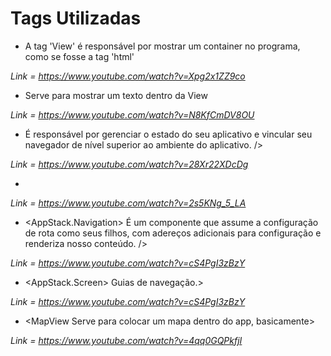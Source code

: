 # Tags Utilizadas

* <View>A tag 'View' é responsável por mostrar um container no programa, como se fosse a tag 'html' </View>
   
*Link = https://www.youtube.com/watch?v=Xpg2x1ZZ9co*
  
* <Text> Serve para mostrar um texto dentro da View</Text>

*Link = https://www.youtube.com/watch?v=N8KfCmDV8OU*

* <NavigationContainer> É responsável por gerenciar o estado do seu aplicativo e vincular seu navegador de nível superior ao ambiente do aplicativo. />

*Link = https://www.youtube.com/watch?v=28Xr22XDcDg*

* <Image Serve para adcionar alguma imagem dentro do app />

*Link = https://www.youtube.com/watch?v=2s5KNg_5_LA*

* <AppStack.Navigation> É um componente que assume a configuração de rota como seus filhos, com adereços adicionais para configuração e renderiza nosso conteúdo. />

*Link = https://www.youtube.com/watch?v=cS4PgI3zBzY*

* <AppStack.Screen> Guias de navegação.>

*Link = https://www.youtube.com/watch?v=cS4PgI3zBzY*

* <MapView Serve para colocar um mapa dentro do app, basicamente>

*Link = https://www.youtube.com/watch?v=4qq0GQPkfjI*
